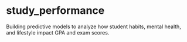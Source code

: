 # study_performance
Building predictive models to analyze how student habits, mental health, and lifestyle impact GPA and exam scores.
